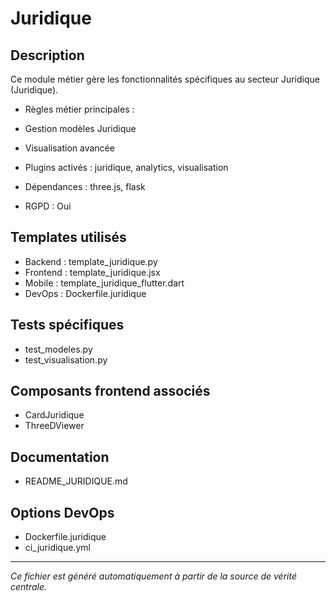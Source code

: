 # Juridique

## Description
Ce module métier gère les fonctionnalités spécifiques au secteur Juridique (Juridique).

- Règles métier principales :
- Gestion modèles Juridique
- Visualisation avancée


- Plugins activés : juridique, analytics, visualisation
- Dépendances : three.js, flask
- RGPD : Oui

## Templates utilisés
- Backend : template_juridique.py
- Frontend : template_juridique.jsx
- Mobile : template_juridique_flutter.dart
- DevOps : Dockerfile.juridique

## Tests spécifiques
- test_modeles.py
- test_visualisation.py


## Composants frontend associés
- CardJuridique
- ThreeDViewer


## Documentation
- README_JURIDIQUE.md


## Options DevOps
- Dockerfile.juridique
- ci_juridique.yml


---
*Ce fichier est généré automatiquement à partir de la source de vérité centrale.*